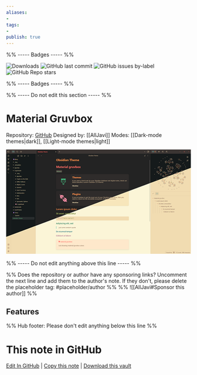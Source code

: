 ```yaml
---
aliases:
- 
tags: 
- 
publish: true
---
```


%% ----- Badges ----- %%

![Downloads](https://img.shields.io/badge/downloads-10387-573E7A?style=for-the-badge&logo=)
![GitHub last commit](https://img.shields.io/github/last-commit/AllJavi/material_gruvbox_obsidian?color=573E7A&label=last%20update&logo=github&style=for-the-badge)
![GitHub issues by-label](https://img.shields.io/github/issues/AllJavi/material_gruvbox_obsidian/help%20wanted?color=573E7A&logo=github&style=for-the-badge) 
![GitHub Repo stars](https://img.shields.io/github/stars/AllJavi/material_gruvbox_obsidian?color=573E7A&logo=github&style=for-the-badge)

%% ----- Badges ----- %%

%% ----- Do not edit this section ----- %%

# Material Gruvbox

Repository: [GitHub](https://github.com/AllJavi/material_gruvbox_obsidian)
Designed by: [[AllJavi]]
Modes: [[Dark-mode themes|dark]], [[Light-mode themes|light]]



![screenshot](https://github.com/AllJavi/material_gruvbox_obsidian/raw/HEAD/promo_screenshot.png)

%% ----- Do not edit anything above this line ----- %% 

%% Does the repository or author have any sponsoring links? Uncomment the next line and add them to the author's note. If they don't, please delete the placeholder tag: #placeholder/author %%
%% ![[AllJavi#Sponsor this author]] %%


## Features



%% Hub footer: Please don't edit anything below this line %%

# This note in GitHub

<span class="git-footer">[Edit In GitHub](https://github.dev/obsidian-community/obsidian-hub/blob/main/02%20-%20Community%20Expansions/02.05%20All%20Community%20Expansions/Themes/Material%20Gruvbox.md "git-hub-edit-note") | [Copy this note](https://raw.githubusercontent.com/obsidian-community/obsidian-hub/main/02%20-%20Community%20Expansions/02.05%20All%20Community%20Expansions/Themes/Material%20Gruvbox.md "git-hub-copy-note") | [Download this vault](https://github.com/obsidian-community/obsidian-hub/archive/refs/heads/main.zip "git-hub-download-vault") </span>
